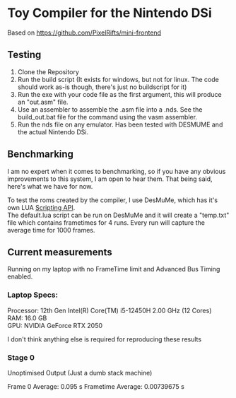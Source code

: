 # Toy Compiler for the Nintendo DSi 

Based on https://github.com/PixelRifts/mini-frontend

## Testing

1. Clone the Repository
2. Run the build script (It exists for windows, but not for linux. The code should work as-is though, there's just no buildscript for it)
3. Run the exe with your code file as the first argument, this will produce an "out.asm" file.
4. Use an assembler to assemble the .asm file into a .nds. See the build_out.bat file for the command using the vasm assembler.
5. Run the nds file on any emulator. Has been tested with DESMUME and the actual Nintendo DSi.


## Benchmarking
I am no expert when it comes to benchmarking, so if you have any obvious improvements to this system, I am open to hear them. That being said, here's what we have for now.  

To test the roms created by the compiler, I use DesMuMe, which has it's own LUA [Scripting API](https://fceux.com/web/help/LuaFunctionsList.html).  
The default.lua script can be run on DesMuMe and it will create a "temp.txt" file which contains frametimes for 4 runs.
Every run will capture the average time for 1000 frames.


## Current measurements
Running on my laptop with no FrameTime limit and Advanced Bus Timing enabled.

### Laptop Specs:
Processor: 12th Gen Intel(R) Core(TM) i5-12450H   2.00 GHz  (12 Cores)  
RAM:       16.0 GB  
GPU:       NVIDIA GeForce RTX 2050  

I don't think anything else is required for reproducing these results


### Stage 0
Unoptimised Output (Just a dumb stack machine)

Frame 0 Average: 0.095 s
Frametime Average: 0.00739675 s
